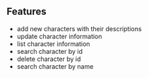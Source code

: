 ## Features
- add new characters with their descriptions
- update character information
- list character information
- search character by id
- delete character by id
- search character by name
